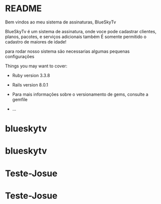 # README

Bem vindos ao meu sistema de assinaturas, BlueSkyTv

BlueSkyTv é um sistema de assinatura, onde voce pode cadastrar clientes, planos, pacotes, e serviços adicionais também
É somente permitido o cadastro de maiores de idade!

para rodar nosso sistema são necessarias algumas pequenas configurações

Things you may want to cover:

* Ruby version 3.3.8

* Rails version 8.0.1

* Para mais informações sobre o versionamento de gems, consulte a gemfile



* ...
# blueskytv
# blueskytv
# Teste-Josue
# Teste-Josue
